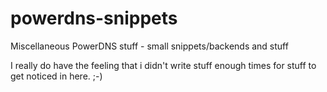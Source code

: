 powerdns-snippets
=================

Miscellaneous PowerDNS stuff - small snippets/backends and stuff

I really do have the feeling that i didn't write stuff enough times for stuff to get noticed in here. ;-)